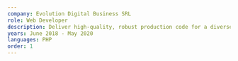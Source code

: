 ```yaml
---
company: Evolution Digital Business SRL
role: Web Developer
description: Deliver high-quality, robust production code for a diverse array of projects for clients including Harvard Business School, Everytown for Gun Safety, Pratt Institute, Koala Health, Vanderbilt University, The 19th News, and more. Provide leadership within engineering department through close collaboration, knowledge shares, and mentorship.
years: June 2018 - May 2020
languages: PHP
order: 1
---
```

